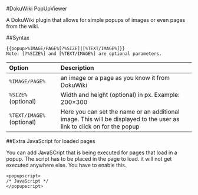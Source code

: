 #DokuWiki PopUpViewer

A DokuWiki plugin that allows for simple popups of images or even pages from the wiki.

##Syntax

```
{{popup>%IMAGE/PAGE%[?%SIZE]|[%TEXT/IMAGE%]}}
Note: [?%SIZE%] and [%TEXT/IMAGE%] are optional parameters.
```

 Option | Description
 :----- | :----------
```%IMAGE/PAGE%``` | an image or a page as you know it from DokuWiki
```%SIZE%``` (optional) | Width and height (optional) in px. Example: 200×300
```%TEXT/IMAGE%``` (optional) |  Here you can set the name or an additional image. This will be displayed to the user as link to click on for the popup

##Extra JavaScript for loaded pages

You can add JavaSCript that is being executed for pages that load in a popup. The script has to be placed in the page to load. it will not get executed anywhere else. You have to enable this.

```
<popupscript>
/* JavaScript */
</popupscript>
```
